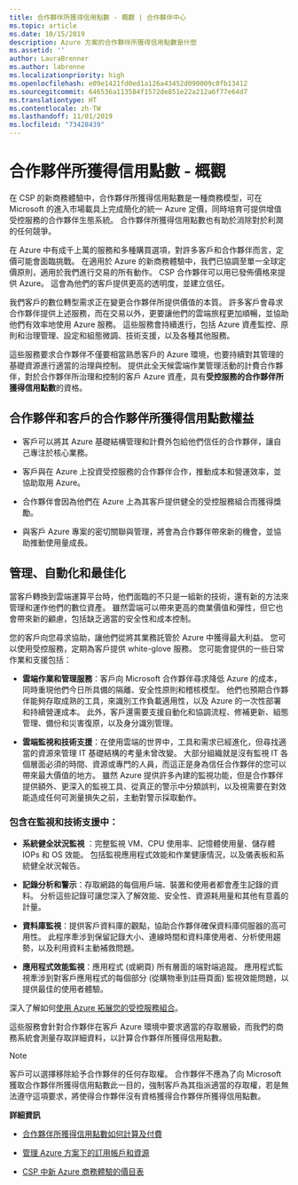 ```yaml
---
title: 合作夥伴所獲得信用點數 - 概觀 | 合作夥伴中心
ms.topic: article
ms.date: 10/15/2019
description: Azure 方案的合作夥伴所獲得信用點數是什麼
ms.assetid: ''
author: LauraBrenner
ms.author: labrenne
ms.localizationpriority: high
ms.openlocfilehash: e09e1421fd0ed1a126a43452d090009c0fb13412
ms.sourcegitcommit: 646536a113584f1572de851e22a212a6f77e64d7
ms.translationtype: HT
ms.contentlocale: zh-TW
ms.lasthandoff: 11/01/2019
ms.locfileid: "73428439"
---
```

# <a name="partner-earned-credit---overview"></a>合作夥伴所獲得信用點數 - 概觀

在 CSP 的新商務體驗中，合作夥伴所獲得信用點數是一種商務模型，可在 Microsoft 的進入市場載具上完成簡化的統一 Azure 定價，同時培育可提供增值受控服務的合作夥伴生態系統。 合作夥伴所獲得信用點數也有助於消除對於利潤的任何競爭。 

在 Azure 中有成千上萬的服務和多種購買選項，對許多客戶和合作夥伴而言，定價可能會面臨挑戰。 在適用於 Azure 的新商務體驗中，我們已協調至單一全球定價原則，適用於我們進行交易的所有動作。 CSP 合作夥伴可以用已發佈價格來提供 Azure。 這會為他們的客戶提供更高的透明度，並建立信任。 

我們客戶的數位轉型需求正在變更合作夥伴所提供價值的本質。 許多客戶會尋求合作夥伴提供上述服務，而在交易以外，更要讓他們的雲端旅程更加順暢，並協助他們有效率地使用 Azure 服務。 這些服務會持續進行，包括 Azure 資產監控、原則和治理管理、設定和組態微調、技術支援，以及各種其他服務。 


這些服務要求合作夥伴不僅要相當熟悉客戶的 Azure 環境，也要持續對其管理的基礎資源進行適當的治理與控制。 提供此全天候雲端作業管理活動的計費合作夥伴，對於合作夥伴所治理和控制的客戶 Azure 資產，具有**受控服務的合作夥伴所獲得信用點數**的資格。 


## <a name="benefits-of-the-partner-earned-credit-for-partners-and-customers"></a>合作夥伴和客戶的合作夥伴所獲得信用點數權益

- 客戶可以將其 Azure 基礎結構管理和計費外包給他們信任的合作夥伴，讓自己專注於核心業務。

- 客戶與在 Azure 上投資受控服務的合作夥伴合作，推動成本和營運效率，並協助取用 Azure。

- 合作夥伴會因為他們在 Azure 上為其客戶提供健全的受控服務組合而獲得獎勵。  

- 與客戶 Azure 專案的密切關聯與管理，將會為合作夥伴帶來新的機會，並協助推動使用量成長。 


## <a name="manage-automate-and-optimize"></a>管理、自動化和最佳化

當客戶轉換到雲端運算平台時，他們面臨的不只是一組新的技術，還有新的方法來管理和運作他們的數位資產。 雖然雲端可以帶來更高的商業價值和彈性，但它也會帶來新的顧慮，包括缺乏適當的安全性和成本控制。 

您的客戶向您尋求協助，讓他們從將其業務託管於 Azure 中獲得最大利益。 您可以使用受控服務，定期為客戶提供 white-glove 服務。 您可能會提供的一些日常作業和支援包括：


- **雲端作業和管理服務**：客戶向 Microsoft 合作夥伴尋求降低 Azure 的成本，同時重現他們今日所具備的隔離、安全性原則和稽核模型。 他們也預期合作夥伴能夠存取成熟的工具，來識別工作負載適用性，以及 Azure 的一次性部署和持續營運成本。 此外，客戶還需要支援自動化和協調流程、修補更新、組態管理、備份和災害復原，以及身分識別管理。 

- **雲端監視和技術支援**：在使用雲端的世界中，工具和需求已經進化，但尋找適當的資源來管理 IT 基礎結構的考量未曾改變。 大部分組織就是沒有監視 IT 各個層面必須的時間、資源或專門的人員，而這正是身為信任合作夥伴的您可以帶來最大價值的地方。 雖然 Azure 提供許多內建的監視功能，但是合作夥伴提供額外、更深入的監視工具、從真正的警示中分類誤判，以及視需要在對效能造成任何可測量損失之前，主動對警示採取動作。 


### <a name="included-in-monitoring-and-technical-support"></a>包含在監視和技術支援中：

- **系統健全狀況監視** ：完整監視 VM、CPU 使用率、記憶體使用量、儲存體 IOPs 和 OS 效能。 包括監視應用程式效能和作業健康情況，以及儀表板和系統健全狀況報告。

- **記錄分析和警示**：存取網路的每個用戶端、裝置和使用者都會產生記錄的資料。 分析這些記錄可讓您深入了解效能、安全性、資源耗用量和其他有意義的計量。

- **資料庫監視**：提供客戶資料庫的觀點，協助合作夥伴確保資料庫伺服器的高可用性。 此程序牽涉到保留記錄大小、連線時間和資料庫使用者、分析使用趨勢，以及利用資料主動補救問題。

- **應用程式效能監視**：應用程式 (或網頁) 所有層面的端對端追蹤。 應用程式監視牽涉到對客戶應用程式的每個部分 (從購物車到註冊頁面) 監視效能問題，以提供最佳的使用者體驗。

深入了解如何[使用 Azure 拓展您的受控服務組合](https://partner.microsoft.com/campaigns/cloud-playbooks-thank-you)。

這些服務會針對合作夥伴在客戶 Azure 環境中要求適當的存取層級，而我們的商務系統會測量存取詳細資料，以計算合作夥伴所獲得信用點數。  

>[!Note]
>客戶可以選擇移除給予合作夥伴的任何存取權。 合作夥伴不應為了向 Microsoft 獲取合作夥伴所獲得信用點數此一目的，強制客戶為其指派適當的存取權，若是無法遵守這項要求，將使得合作夥伴沒有資格獲得合作夥伴所獲得信用點數。

**詳細資訊**

- [合作夥伴所獲得信用點數如何計算及付費](partner-earned-credit-explanation.md)

- [管理 Azure 方案下的訂用帳戶和資源](azure-plan-manage.md)

- [CSP 中新 Azure 商務體驗的價目表](azure-plan-price-list.md)

